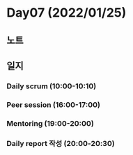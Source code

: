 # Day07 (2022/01/25)

## 노트

## 일지

### Daily scrum (10:00-10:10)

### Peer session (16:00-17:00)

### Mentoring (19:00-20:00)

### Daily report 작성 (20:00-20:30)
